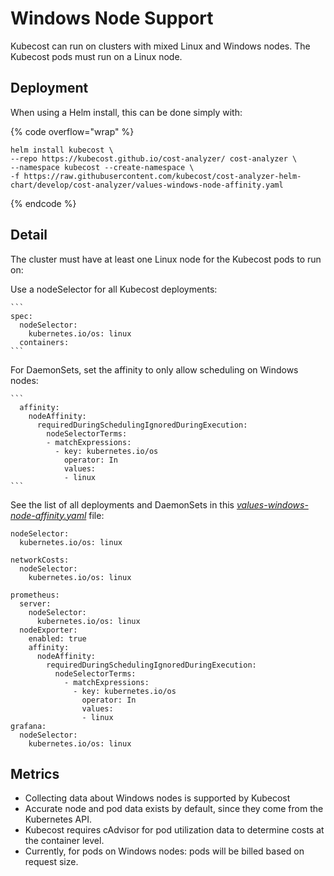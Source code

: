 # Windows Node Support

Kubecost can run on clusters with mixed Linux and Windows nodes. The Kubecost pods must run on a Linux node.

## Deployment

When using a Helm install, this can be done simply with:

{% code overflow="wrap" %}
```
helm install kubecost \
--repo https://kubecost.github.io/cost-analyzer/ cost-analyzer \
--namespace kubecost --create-namespace \
-f https://raw.githubusercontent.com/kubecost/cost-analyzer-helm-chart/develop/cost-analyzer/values-windows-node-affinity.yaml
```
{% endcode %}

## Detail

The cluster must have at least one Linux node for the Kubecost pods to run on:

Use a nodeSelector for all Kubecost deployments:

    ```
    spec:
      nodeSelector:
        kubernetes.io/os: linux
      containers:
    ```
For DaemonSets, set the affinity to only allow scheduling on Windows nodes:

    ```
      affinity:
        nodeAffinity:
          requiredDuringSchedulingIgnoredDuringExecution:
            nodeSelectorTerms:
            - matchExpressions:
              - key: kubernetes.io/os
                operator: In
                values:
                - linux
    ```

See the list of all deployments and DaemonSets in this [*values-windows-node-affinity.yaml*](https://github.com/kubecost/cost-analyzer-helm-chart/blob/develop/cost-analyzer/values-windows-node-affinity.yaml) file:

```
nodeSelector:
  kubernetes.io/os: linux

networkCosts:
  nodeSelector:
    kubernetes.io/os: linux

prometheus:
  server:
    nodeSelector:
      kubernetes.io/os: linux
  nodeExporter:
    enabled: true
    affinity:
      nodeAffinity:
        requiredDuringSchedulingIgnoredDuringExecution:
          nodeSelectorTerms:
            - matchExpressions:
              - key: kubernetes.io/os
                operator: In
                values:
                - linux
grafana:
  nodeSelector:
    kubernetes.io/os: linux
```

## Metrics

* Collecting data about Windows nodes is supported by Kubecost
* Accurate node and pod data exists by default, since they come from the Kubernetes API.
* Kubecost requires cAdvisor for pod utilization data to determine costs at the container level.
* Currently, for pods on Windows nodes: pods will be billed based on request size.
